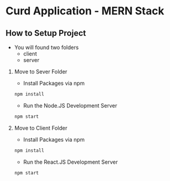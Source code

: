 # Curd Application - MERN Stack

## How to Setup Project
    
- You will found two folders
    - client
    - server

1. Move to Sever Folder

    - Install Packages via npm

    ```bash
    npm install
    ```

    - Run the Node.JS Development Server

    ```bash
    npm start
    ```

2. Move to Client Folder

    - Install Packages via npm

    ```bash
    npm install
    ```

    - Run the React.JS Development Server
    
    ```bash
    npm start
    ```
